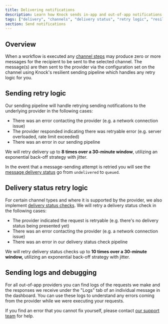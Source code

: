 ```yaml
---
title: Delivering notifications
description: Learn how Knock sends in-app and out-of-app notifications to email, SMS, push, and chat channels like Slack.
tags: ["delivery", "channels", "delivery status", "retry logic", "resilience"]
section: Send notifications
---
```


## Overview

When a workflow is executed any [channel steps](/designing-workflows/channel-step) may produce zero or more messages for the recipient to be sent to the selected channel. The message(s) are then sent to the provider via the configuration set on the channel using Knock's resilient sending pipeline which handles any retry logic for you.

## Sending retry logic

Our sending pipeline will handle retrying sending notifications to the underlying provider in the following cases:

- There was an error contacting the provider (e.g. a network connection issue)
- The provider responded indicating there was retryable error (e.g. server overloaded, rate limit exceeded)
- There was an error in our sending pipeline

We will retry delivery up to **8 times over a 30-minute window**, utilizing an exponential back-off strategy with jitter.

In the event that a message-sending attempt is retried you will see the [message delivery status](/send-notifications/message-statuses#delivery-status) go from `undelivered` to `queued`.

## Delivery status retry logic

For certain channel types and where it is supported by the provider, we also implement [delivery status checks](/send-notifications/message-statuses#delivery-status). We will retry a delivery status check in the following cases:

- The provider indicated the request is retryable (e.g. there's no delivery status being presented yet)
- There was an error contacting the provider (e.g. a network connection issue)
- There was an error in our delivery status check pipeline

We will retry delivery status checks up to **10 times over a 30-minute window,** utilizing an exponential back-off strategy with jitter.

## Sending logs and debugging

For all out-of-app providers you can find logs of the requests we make and the responses we receive under the "Logs" tab of an individual message in the dashboard. You can use these logs to understand any errors coming from the provider while we were executing your requests.

If you find an error that you cannot fix yourself, please contact [our support team](mailto:support@knock.app) for help.
